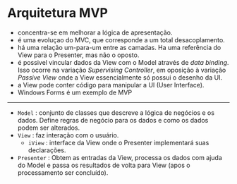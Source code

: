 # Arquitetura MVP

-  concentra-se em melhorar a lógica de apresentação.
- é uma evoluçao do MVC, que corresponde a um total desacoplamento.
- há uma relação um-para-um entre as camadas. Ha uma referência do View para o Presenter, mas não o oposto.
- é possivel vincular dados da View com o Model através de _data binding_. Isso ocorre na variação _Supervising Controller_, em oposição à variação _Passive View_ onde a View essencialmente só possui o desenho da UI.
- a View pode conter código para manipular a UI (User Interface).
- Windows Forms é um exemplo de MVP

----- 

- `Model` : conjunto de classes que descreve a lógica de negócios e os dados. Define regras de negócio para os dados e como os dados podem ser alterados.
- `View` : faz interação com o usuário.
  - `iView` : interface da View onde o Presenter implementará suas declarações.
- `Presenter` : Obtem as entradas da View, processa os dados com ajuda do Model e passa os resultados de volta para View (apos o processamento ser concluído).
